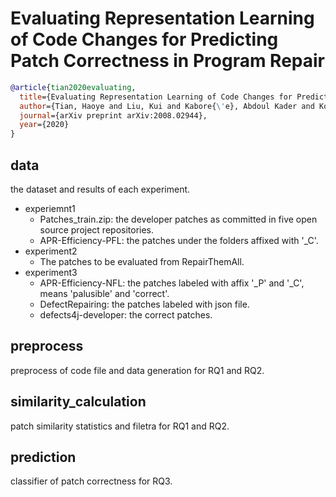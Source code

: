 # Evaluating Representation Learning of Code Changes for Predicting Patch Correctness in Program Repair

```bibtex
@article{tian2020evaluating,
  title={Evaluating Representation Learning of Code Changes for Predicting Patch Correctness in Program Repair},
  author={Tian, Haoye and Liu, Kui and Kabore{\'e}, Abdoul Kader and Koyuncu, Anil and Li, Li and Klein, Jacques and Bissyand{\'e}, Tegawend{\'e} F},
  journal={arXiv preprint arXiv:2008.02944},
  year={2020}
}
```

## data
the dataset and results of each experiment.

* experiemnt1
  * Patches_train.zip: the developer patches as committed in five open source project repositories.
  * APR-Efficiency-PFL: the patches under the folders affixed with '\_C'.
* experiment2
  * The patches to be evaluated from RepairThemAll.
* experiment3
    * APR-Efficiency-NFL: the patches labeled with affix '\_P' and '\_C', means 'palusible' and 'correct'.
	* DefectRepairing: the patches labeled with json file.
	* defects4j-developer: the correct patches.

## preprocess
preprocess of code file and data generation for RQ1 and RQ2.

## similarity_calculation
patch similarity statistics and filetra for RQ1 and RQ2.

## prediction 
classifier of patch correctness for RQ3.